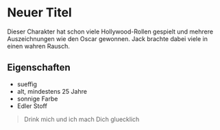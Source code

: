 # Neuer Titel
Dieser Charakter hat schon viele Hollywood-Rollen gespielt und mehrere Auszeichnungen wie den Oscar gewonnen.
Jack brachte dabei viele in einen wahren Rausch.

## Eigenschaften
* sueffig
* alt, mindestens 25 Jahre
* sonnige Farbe
* Edler Stoff

> Drink mich und ich mach Dich gluecklich
